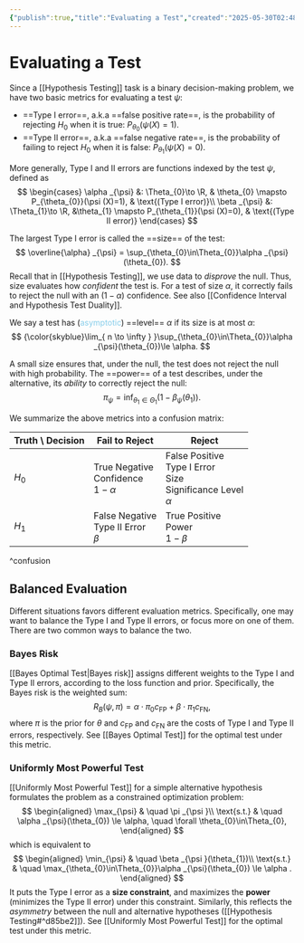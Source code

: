 ```yaml
---
{"publish":true,"title":"Evaluating a Test","created":"2025-05-30T02:48:39","modified":"2025-05-31T20:32:19","cssclasses":"","state":"done","sup":["[[Hypothesis Testing]]"],"aliases":null,"type":"note"}
---
```



# Evaluating a Test

Since a [[Hypothesis Testing]] task is a binary decision-making problem, we have two basic metrics for evaluating a test $\psi$:

- ==Type I error==, a.k.a ==false positive rate==, is the probability of rejecting $H_{0}$ when it is true: $P_{\theta_{0}}(\psi (X)=1)$.
- ==Type II error==, a.k.a ==false negative rate==, is the probability of failing to reject $H_{0}$ when it is false: $P_{\theta_{1}}(\psi (X)=0)$.

More generally, Type I and II errors are functions indexed by the test $\psi$, defined as
$$
\begin{cases}
\alpha _{\psi} &: \Theta_{0}\to \R, & \theta_{0} \mapsto P_{\theta_{0}}(\psi (X)=1), & \text{(Type I error)}\\
\beta _{\psi} &: \Theta_{1}\to \R, &\theta_{1} \mapsto P_{\theta_{1}}(\psi (X)=0), & \text{(Type II error)}
\end{cases}
$$

The largest Type I error is called the ==size== of the test:
$$
\overline{\alpha} _{\psi} = \sup_{\theta_{0}\in\Theta_{0}}\alpha _{\psi}(\theta_{0}).
$$
Recall that in [[Hypothesis Testing]], we use data to *disprove* the null. Thus, size evaluates how *confident* the test is. For a test of size $\alpha$, it correctly fails to reject the null with an $(1-\alpha )$ confidence. See also [[Confidence Interval and Hypothesis Test Duality]].

We say a test has (<span style="color:skyblue">asymptotic</span>) ==level== $\alpha$ if its size is at most $\alpha$:
$$
{\color{skyblue}\lim_{ n \to \infty } }\sup_{\theta_{0}\in\Theta_{0}}\alpha _{\psi}(\theta_{0})\le \alpha.
$$

A small size ensures that, under the null, the test does not reject the null with high probability. The ==power== of a test describes, under the alternative, its *ability* to correctly reject the null:
$$
\pi _{\psi} = \inf_{\theta_{1}\in\Theta_{1}}(1-\beta _{\psi}(\theta_{1})).
$$

We summarize the above metrics into a confusion matrix:

| Truth \\ Decision | Fail to Reject                             | Reject                                                                   |
| ----------------- | ------------------------------------------ | ------------------------------------------------------------------------ |
| $H_{0}$           | True Negative<br>Confidence<br>$1-\alpha$  | False Positive<br>Type I Error<br>Size<br>Significance Level<br>$\alpha$ |
| $H_{1}$           | False Negative<br>Type II Error<br>$\beta$ | True Positive<br>Power<br>$1-\beta$                                      |

^confusion

## Balanced Evaluation

Different situations favors different evaluation metrics. Specifically, one may want to balance the Type I and Type II errors, or focus more on one of them. There are two common ways to balance the two.

### Bayes Risk

[[Bayes Optimal Test\|Bayes risk]] assigns different weights to the Type I and Type II errors, according to the loss function and prior. Specifically, the Bayes risk is the weighted sum:
$$
R_{B}(\psi,\pi ) = \alpha \cdot \pi_{0} c_{\mathrm{FP}} + \beta \cdot \pi_{1} c_{\mathrm{FN}},
$$
where $\pi$ is the prior for $\theta$ and $c_{\mathrm{FP}}$ and $c_{\mathrm{FN}}$ are the costs of Type I and Type II errors, respectively. See [[Bayes Optimal Test]] for the optimal test under this metric.

### Uniformly Most Powerful Test

[[Uniformly Most Powerful Test]] for a simple alternative hypothesis formulates the problem as a constrained optimization problem:
$$
\begin{aligned}
\max_{\psi} & \quad \pi _{\psi }\\
\text{s.t.} & \quad \alpha _{\psi}(\theta_{0}) \le \alpha, \quad \forall \theta_{0}\in\Theta_{0},
\end{aligned}
$$
which is equivalent to
$$
\begin{aligned}
\min_{\psi} & \quad \beta  _{\psi }(\theta_{1})\\
\text{s.t.} & \quad \max_{\theta_{0}\in\Theta_{0}}\alpha _{\psi}(\theta_{0}) \le \alpha .
\end{aligned}
$$
It puts the Type I error as a **size constraint**, and maximizes the **power** (minimizes the Type II error) under this constraint. Similarly, this reflects the *asymmetry* between the null and alternative hypotheses ([[Hypothesis Testing#^d85be2]]). See [[Uniformly Most Powerful Test]] for the optimal test under this metric.
